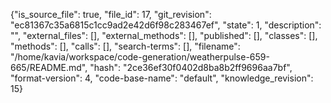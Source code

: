 {"is_source_file": true, "file_id": 17, "git_revision": "ec81367c35a6815c1cc9ad2e42d6f98c283467ef", "state": 1, "description": "", "external_files": [], "external_methods": [], "published": [], "classes": [], "methods": [], "calls": [], "search-terms": [], "filename": "/home/kavia/workspace/code-generation/weatherpulse-659-665/README.md", "hash": "2ce36ef30f0402d8ba8b2ff9696aa7bf", "format-version": 4, "code-base-name": "default", "knowledge_revision": 15}